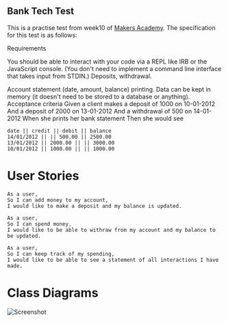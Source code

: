 ## Bank Tech Test

This is a practise test from week10 of [Makers Academy](https://makers.tech/).
The specification for this test is as follows:

Requirements

You should be able to interact with your code via a REPL like IRB or the JavaScript console. (You don't need to implement a command line interface that takes input from STDIN.)
Deposits, withdrawal.

Account statement (date, amount, balance) printing.
Data can be kept in memory (it doesn't need to be stored to a database or anything).
Acceptance criteria
Given a client makes a deposit of 1000 on 10-01-2012
And a deposit of 2000 on 13-01-2012
And a withdrawal of 500 on 14-01-2012
When she prints her bank statement
Then she would see

```
date || credit || debit || balance
14/01/2012 || || 500.00 || 2500.00
13/01/2012 || 2000.00 || || 3000.00
10/01/2012 || 1000.00 || || 1000.00
```

# User Stories

```
As a user,
So I can add money to my account,
I would like to make a deposit and my balance is updated.

As a user,
So I can spend money,
I would like to be able to withraw from my account and my balance to be updated.

As a user,
So I can keep track of my spending,
I would like to be able to see a statement of all interactions I have made.
```

# Class Diagrams

![Screenshot](https://i.imgur.com/UbPV52v.png)
